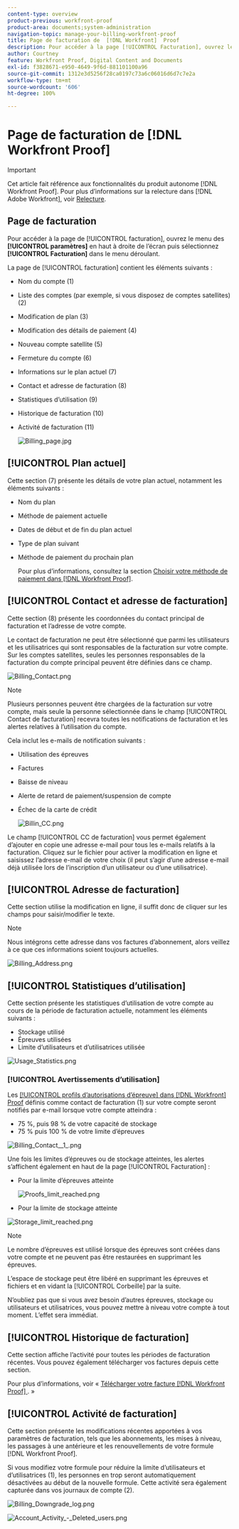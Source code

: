 ```yaml
---
content-type: overview
product-previous: workfront-proof
product-area: documents;system-administration
navigation-topic: manage-your-billing-workfront-proof
title: Page de facturation de  [!DNL Workfront]  Proof
description: Pour accéder à la page [!UICONTROL Facturation], ouvrez le menu des paramètres en haut à droite de l’écran et sélectionnez « Facturation » dans le menu déroulant.
author: Courtney
feature: Workfront Proof, Digital Content and Documents
exl-id: f3828671-e950-4649-9f6d-881101100a96
source-git-commit: 1312e3d5256f28ca0197c73a6c06016d6d7c7e2a
workflow-type: tm+mt
source-wordcount: '606'
ht-degree: 100%

---
```


# Page de facturation de [!DNL Workfront Proof]

>[!IMPORTANT]
>
>Cet article fait référence aux fonctionnalités du produit autonome [!DNL Workfront Proof]. Pour plus d’informations sur la relecture dans [!DNL Adobe Workfront], voir [Relecture](../../../review-and-approve-work/proofing/proofing.md).

## Page de facturation

Pour accéder à la page de [!UICONTROL facturation], ouvrez le menu des **[!UICONTROL paramètres]** en haut à droite de l’écran puis sélectionnez **[!UICONTROL Facturation]** dans le menu déroulant.

La page de [!UICONTROL facturation] contient les éléments suivants :

* Nom du compte (1)
* Liste des comptes (par exemple, si vous disposez de comptes satellites) (2)
* Modification de plan (3)
* Modification des détails de paiement (4)
* Nouveau compte satellite (5)
* Fermeture du compte (6)
* Informations sur le plan actuel (7)
* Contact et adresse de facturation (8)
* Statistiques d’utilisation (9)
* Historique de facturation (10)
* Activité de facturation (11)

  ![Billing_page.jpg](assets/billing-page-350x315.jpg)

## [!UICONTROL Plan actuel]

Cette section (7) présente les détails de votre plan actuel, notamment les éléments suivants :

* Nom du plan
* Méthode de paiement actuelle
* Dates de début et de fin du plan actuel
* Type de plan suivant
* Méthode de paiement du prochain plan

  Pour plus d’informations, consultez la section [Choisir votre méthode de paiement dans  [!DNL Workfront Proof]](../../../workfront-proof/wp-billingsettings/manage-your-billing/choose-payment-method-in-wp.md).

## [!UICONTROL Contact et adresse de facturation]

Cette section (8) présente les coordonnées du contact principal de facturation et l’adresse de votre compte.

Le contact de facturation ne peut être sélectionné que parmi les utilisateurs et les utilisatrices qui sont responsables de la facturation sur votre compte. Sur les comptes satellites, seules les personnes responsables de la facturation du compte principal peuvent être définies dans ce champ.

![Billing_Contact.png](assets/billing-contact-350x137.png)

>[!NOTE]
>
> Plusieurs personnes peuvent être chargées de la facturation sur votre compte, mais seule la personne sélectionnée dans le champ [!UICONTROL Contact de facturation] recevra toutes les notifications de facturation et les alertes relatives à l’utilisation du compte.

Cela inclut les e-mails de notification suivants :

* Utilisation des épreuves
* Factures
* Baisse de niveau
* Alerte de retard de paiement/suspension de compte
* Échec de la carte de crédit

  ![Billin_CC.png](assets/billin-cc-350x103.png)

Le champ [!UICONTROL CC de facturation] vous permet également d’ajouter en copie une adresse e-mail pour tous les e-mails relatifs à la facturation. Cliquez sur le fichier pour activer la modification en ligne et saisissez l’adresse e-mail de votre choix (il peut s’agir d’une adresse e-mail déjà utilisée lors de l’inscription d’un utilisateur ou d’une utilisatrice).

## [!UICONTROL Adresse de facturation]

Cette section utilise la modification en ligne, il suffit donc de cliquer sur les champs pour saisir/modifier le texte.

>[!NOTE]
>
> Nous intégrons cette adresse dans vos factures d’abonnement, alors veillez à ce que ces informations soient toujours actuelles.

![Billing_Address.png](assets/billing-address-350x199.png)

## [!UICONTROL Statistiques d’utilisation]

Cette section présente les statistiques d’utilisation de votre compte au cours de la période de facturation actuelle, notamment les éléments suivants :

* Stockage utilisé
* Épreuves utilisées
* Limite d’utilisateurs et d’utilisatrices utilisée

![Usage_Statistics.png](assets/usage-statistics-350x51.png)

### [!UICONTROL Avertissements d’utilisation]

Les [[!UICONTROL profils d’autorisations d’épreuve] dans [!DNL Workfront]  Proof](../../../workfront-proof/wp-acct-admin/account-settings/proof-perm-profiles-in-wp.md) définis comme contact de facturation (1) sur votre compte seront notifiés par e-mail lorsque votre compte atteindra :

* 75 %, puis 98 % de votre capacité de stockage
* 75 % puis 100 % de votre limite d’épreuves

![Billing_Contact__1_.png](assets/billing-contact--1--350x74.png)

Une fois les limites d’épreuves ou de stockage atteintes, les alertes s’affichent également en haut de la page [!UICONTROL Facturation] :

* Pour la limite d’épreuves atteinte

  ![Proofs_limit_reached.png](assets/proofs-limit-reached-350x65.png)

* Pour la limite de stockage atteinte

![Storage_limit_reached.png](assets/storage-limit-reached-350x65.png)

>[!NOTE]
>
>Le nombre d’épreuves est utilisé lorsque des épreuves sont créées dans votre compte et ne peuvent pas être restaurées en supprimant les épreuves.

L’espace de stockage peut être libéré en supprimant les épreuves et fichiers et en vidant la [!UICONTROL Corbeille] par la suite.

N’oubliez pas que si vous avez besoin d’autres épreuves, stockage ou utilisateurs et utilisatrices, vous pouvez mettre à niveau votre compte à tout moment. L’effet sera immédiat.

## [!UICONTROL Historique de facturation]

Cette section affiche l’activité pour toutes les périodes de facturation récentes. Vous pouvez également télécharger vos factures depuis cette section.

Pour plus d’informations, voir « [Télécharger votre facture  [!DNL Workfront Proof] ](../../../workfront-proof/wp-billingsettings/manage-your-billing/download-wp-invoice.md). »

## [!UICONTROL Activité de facturation]

Cette section présente les modifications récentes apportées à vos paramètres de facturation, tels que les abonnements, les mises à niveau, les passages à une antérieure et les renouvellements de votre formule [!DNL Workfront Proof].

Si vous modifiez votre formule pour réduire la limite d’utilisateurs et d’utilisatrices (1), les personnes en trop seront automatiquement désactivées au début de la nouvelle formule. Cette activité sera également capturée dans vos journaux de compte (2).

![Billing_Downgrade_log.png](assets/billing-downgrade-log-350x45.png)

![Account_Activity_-_Deleted_users.png](assets/account-activity---deleted-users-350x94.png)
